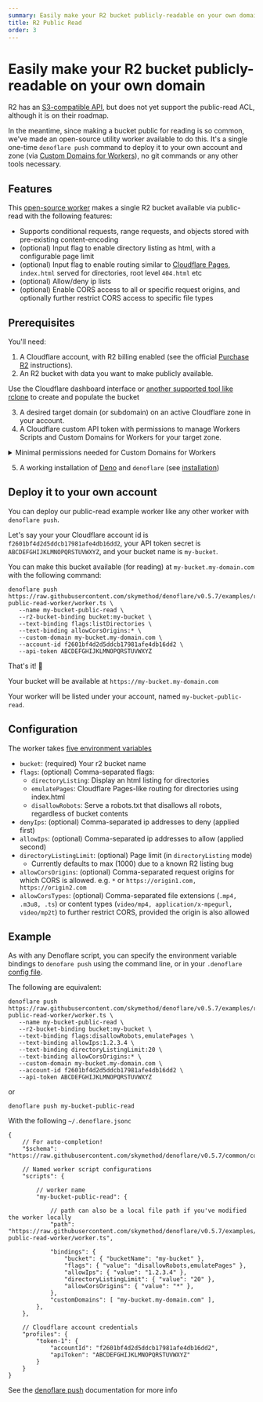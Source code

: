```yaml
---
summary: Easily make your R2 bucket publicly-readable on your own domain.
title: R2 Public Read
order: 3
---
```


# Easily make your R2 bucket publicly-readable on your own domain

R2 has an [S3-compatible API](https://developers.cloudflare.com/r2/platform/s3-compatibility/api/), but does not yet support the public-read ACL, although it is on their roadmap.

In the meantime, since making a bucket public for reading is so common, we've made an open-source utility worker available to do this. It's a single one-time `denoflare push` command to deploy it to your own account and zone (via [Custom Domains for Workers](https://blog.cloudflare.com/custom-domains-for-workers/)), no git commands or any other tools necessary.

## Features

This [open-source worker](https://github.com/skymethod/denoflare/tree/v0.5.7/examples/r2-public-read-worker) makes a single R2 bucket available via public-read with the following features:
 - Supports conditional requests, range requests, and objects stored with pre-existing content-encoding
 - (optional) Input flag to enable directory listing as html, with a configurable page limit
 - (optional) Input flag to enable routing similar to [Cloudflare Pages](https://developers.cloudflare.com/pages/), `index.html` served for directories, root level `404.html` etc
 - (optional) Allow/deny ip lists
 - (optional) Enable CORS access to all or specific request origins, and optionally further restrict CORS access to specific file types

## Prerequisites
You'll need:
1. A Cloudflare account, with R2 billing enabled (see the official [Purchase R2](https://developers.cloudflare.com/r2/get-started/#purchase-r2) instructions).
2. An R2 bucket with data you want to make publicly available.

<Aside>

Use the Cloudflare dashboard interface or [another supported tool like rclone](https://developers.cloudflare.com/r2/examples/) to create and populate the bucket

</Aside>

3. A desired target domain (or subdomain) on an active Cloudflare zone in your account.
4. A Cloudflare custom API token with permissions to manage Workers Scripts and Custom Domains for Workers for your target zone.

<details>
<summary>Minimal permissions needed for Custom Domains for Workers</summary>
<div>

<img src="/images/custom-domains-permissions.png" class="large-img" style="margin: auto">

**Note:** you'll need "Read Stream" permissions as well for some reason

You can limit these permissions to the target zone(s) for this worker.

</div>
</details>

5. A working installation of [Deno](https://deno.land) and `denoflare` (see [installation](/cli#installation))

## Deploy it to your own account

You can deploy our public-read example worker like any other worker with `denoflare push`. 

Let's say your your Cloudflare account id is `f2601bf4d2d5ddcb17981afe4db16dd2`, your API token secret is `ABCDEFGHIJKLMNOPQRSTUVWXYZ`, and your bucket name is `my-bucket`.

You can make this bucket available (for reading) at `my-bucket.my-domain.com` with the following command:

```
denoflare push https://raw.githubusercontent.com/skymethod/denoflare/v0.5.7/examples/r2-public-read-worker/worker.ts \
   --name my-bucket-public-read \
   --r2-bucket-binding bucket:my-bucket \
   --text-binding flags:listDirectories \
   --text-binding allowCorsOrigins:* \
   --custom-domain my-bucket.my-domain.com \
   --account-id f2601bf4d2d5ddcb17981afe4db16dd2 \
   --api-token ABCDEFGHIJKLMNOPQRSTUVWXYZ
```

That's it! 🎉

Your bucket will be available at `https://my-bucket.my-domain.com`

Your worker will be listed under your account, named `my-bucket-public-read`.

## Configuration

The worker takes [five environment variables](https://github.com/skymethod/denoflare/blob/v0.5.7/examples/r2-public-read-worker/worker_env.d.ts)
 - `bucket`: (required) Your r2 bucket name
 - `flags`: (optional) Comma-separated flags:
   - `directoryListing`: Display an html listing for directories
   - `emulatePages`: Cloudflare Pages-like routing for directories using index.html
   - `disallowRobots`: Serve a robots.txt that disallows all robots, regardless of bucket contents
 - `denyIps`: (optional) Comma-separated ip addresses to deny (applied first)
 - `allowIps`: (optional) Comma-separated ip addresses to allow (applied second)
 - `directoryListingLimit`: (optional) Page limit (in `directoryListing` mode)
   - Currently defaults to max (1000) due to a known R2 listing bug
 - `allowCorsOrigins`: (optional) Comma-separated request origins for which CORS is allowed. e.g. `*` or `https://origin1.com, https://origin2.com`
 - `allowCorsTypes`: (optional) Comma-separated file extensions (`.mp4, .m3u8, .ts`) or content types (`video/mp4, application/x-mpegurl, video/mp2t`) to further restrict CORS, provided the origin is also allowed

## Example

As with any Denoflare script, you can specify the environment variable bindings to `denofare push` using the command line, or in your `.denoflare` [config file](/cli/configuration).

The following are equivalent:

```
denoflare push https://raw.githubusercontent.com/skymethod/denoflare/v0.5.7/examples/r2-public-read-worker/worker.ts \
   --name my-bucket-public-read \
   --r2-bucket-binding bucket:my-bucket \
   --text-binding flags:disallowRobots,emulatePages \
   --text-binding allowIps:1.2.3.4 \
   --text-binding directoryListingLimit:20 \
   --text-binding allowCorsOrigins:* \
   --custom-domain my-bucket.my-domain.com \
   --account-id f2601bf4d2d5ddcb17981afe4db16dd2 \
   --api-token ABCDEFGHIJKLMNOPQRSTUVWXYZ
```

or

```
denoflare push my-bucket-public-read
```

With the following `~/.denoflare.jsonc`

```jsonc
{
	// For auto-completion!
	"$schema": "https://raw.githubusercontent.com/skymethod/denoflare/v0.5.7/common/config.schema.json",

    // Named worker script configurations
	"scripts": {

        // worker name
        "my-bucket-public-read": {

            // path can also be a local file path if you've modified the worker locally
            "path": "https://raw.githubusercontent.com/skymethod/denoflare/v0.5.7/examples/r2-public-read-worker/worker.ts",

            "bindings": {
                "bucket": { "bucketName": "my-bucket" },
                "flags": { "value": "disallowRobots,emulatePages" },
                "allowIps": { "value": "1.2.3.4" },
                "directoryListingLimit": { "value": "20" },
                "allowCorsOrigins": { "value": "*" },
            },
            "customDomains": [ "my-bucket.my-domain.com" ],
        },
    },

    // Cloudflare account credentials
    "profiles": {
		"token-1": {
			"accountId": "f2601bf4d2d5ddcb17981afe4db16dd2",
			"apiToken": "ABCDEFGHIJKLMNOPQRSTUVWXYZ"
		}
	}
}
```

See the [denoflare push](/cli/push) documentation for more info
